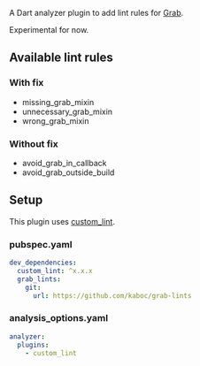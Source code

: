 A Dart analyzer plugin to add lint rules for [Grab](https://pub.dev/packages/grab).

Experimental for now.

## Available lint rules

### With fix

- missing_grab_mixin
- unnecessary_grab_mixin
- wrong_grab_mixin

### Without fix

- avoid_grab_in_callback
- avoid_grab_outside_build

## Setup

This plugin uses [custom_lint](https://pub.dev/packages/custom_lint).

### pubspec.yaml

```yaml
dev_dependencies:
  custom_lint: ^x.x.x
  grab_lints:
    git:
      url: https://github.com/kaboc/grab-lints
```

### analysis_options.yaml

```yaml
analyzer:
  plugins:
    - custom_lint
```
